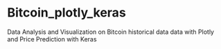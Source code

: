 # Bitcoin_plotly_keras
Data Analysis and Visualization on Bitcoin historical data data with Plotly and Price Prediction with Keras
